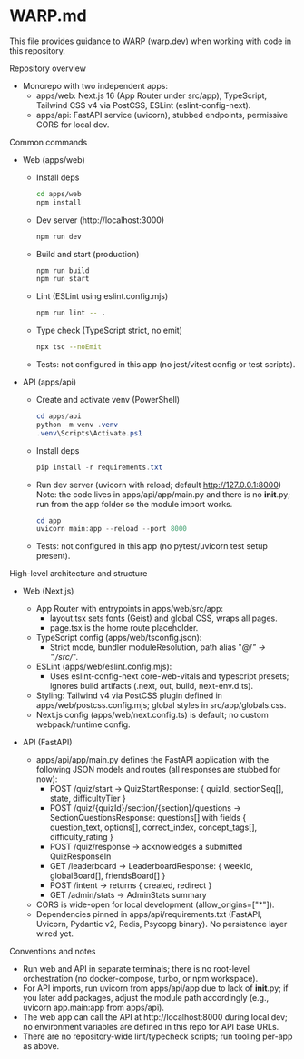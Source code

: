 # WARP.md

This file provides guidance to WARP (warp.dev) when working with code in this repository.

Repository overview
- Monorepo with two independent apps:
  - apps/web: Next.js 16 (App Router under src/app), TypeScript, Tailwind CSS v4 via PostCSS, ESLint (eslint-config-next).
  - apps/api: FastAPI service (uvicorn), stubbed endpoints, permissive CORS for local dev.

Common commands
- Web (apps/web)
  - Install deps
    ```bash path=null start=null
    cd apps/web
    npm install
    ```
  - Dev server (http://localhost:3000)
    ```bash path=null start=null
    npm run dev
    ```
  - Build and start (production)
    ```bash path=null start=null
    npm run build
    npm run start
    ```
  - Lint (ESLint using eslint.config.mjs)
    ```bash path=null start=null
    npm run lint -- .
    ```
  - Type check (TypeScript strict, no emit)
    ```bash path=null start=null
    npx tsc --noEmit
    ```
  - Tests: not configured in this app (no jest/vitest config or test scripts).

- API (apps/api)
  - Create and activate venv (PowerShell)
    ```powershell path=null start=null
    cd apps/api
    python -m venv .venv
    .venv\Scripts\Activate.ps1
    ```
  - Install deps
    ```powershell path=null start=null
    pip install -r requirements.txt
    ```
  - Run dev server (uvicorn with reload; default http://127.0.0.1:8000)
    Note: the code lives in apps/api/app/main.py and there is no __init__.py; run from the app folder so the module import works.
    ```powershell path=null start=null
    cd app
    uvicorn main:app --reload --port 8000
    ```
  - Tests: not configured in this app (no pytest/uvicorn test setup present).

High-level architecture and structure
- Web (Next.js)
  - App Router with entrypoints in apps/web/src/app:
    - layout.tsx sets fonts (Geist) and global CSS, wraps all pages.
    - page.tsx is the home route placeholder.
  - TypeScript config (apps/web/tsconfig.json):
    - Strict mode, bundler moduleResolution, path alias "@/*" -> "./src/*".
  - ESLint (apps/web/eslint.config.mjs):
    - Uses eslint-config-next core-web-vitals and typescript presets; ignores build artifacts (.next, out, build, next-env.d.ts).
  - Styling: Tailwind v4 via PostCSS plugin defined in apps/web/postcss.config.mjs; global styles in src/app/globals.css.
  - Next.js config (apps/web/next.config.ts) is default; no custom webpack/runtime config.

- API (FastAPI)
  - apps/api/app/main.py defines the FastAPI application with the following JSON models and routes (all responses are stubbed for now):
    - POST /quiz/start -> QuizStartResponse: { quizId, sectionSeq[], state, difficultyTier }
    - POST /quiz/{quizId}/section/{section}/questions -> SectionQuestionsResponse: questions[] with fields { question_text, options[], correct_index, concept_tags[], difficulty_rating }
    - POST /quiz/response -> acknowledges a submitted QuizResponseIn
    - GET /leaderboard -> LeaderboardResponse: { weekId, globalBoard[], friendsBoard[] }
    - POST /intent -> returns { created, redirect }
    - GET /admin/stats -> AdminStats summary
  - CORS is wide-open for local development (allow_origins=["*"]).
  - Dependencies pinned in apps/api/requirements.txt (FastAPI, Uvicorn, Pydantic v2, Redis, Psycopg binary). No persistence layer wired yet.

Conventions and notes
- Run web and API in separate terminals; there is no root-level orchestration (no docker-compose, turbo, or npm workspace).
- For API imports, run uvicorn from apps/api/app due to lack of __init__.py; if you later add packages, adjust the module path accordingly (e.g., uvicorn app.main:app from apps/api).
- The web app can call the API at http://localhost:8000 during local dev; no environment variables are defined in this repo for API base URLs.
- There are no repository-wide lint/typecheck scripts; run tooling per-app as above.
